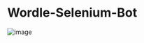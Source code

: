 # Wordle-Selenium-Bot


![image](https://user-images.githubusercontent.com/49261633/154818636-7d2f0702-609a-4860-9ca0-e6165b31e4dd.png)
